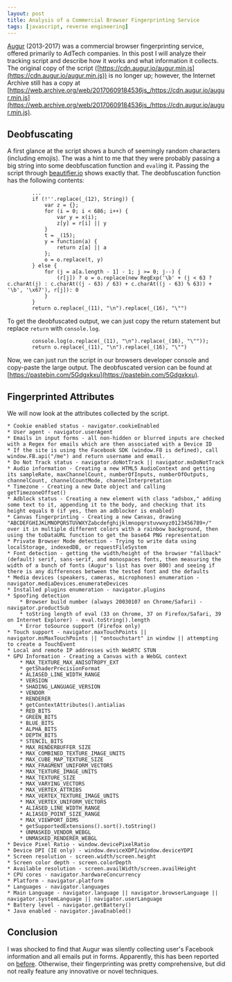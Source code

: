 ```yaml
---
layout: post
title: Analysis of a Commercial Browser Fingerprinting Service
tags: [javascript, reverse engineering]
---
```


[Augur](https://web.archive.org/web/20190503172035/https://www.augur.io/) (2013-2017) was a commercial browser fingerprinting service, offered primarily to AdTech companies.  In this post I will analyze their tracking script and describe how it works and what information it collects.  The original copy of the script ([https://cdn.augur.io/augur.min.js](https://cdn.augur.io/augur.min.js)) is no longer up; however, the Internet Archive still has a copy at [https://web.archive.org/web/20170609184536js_/https://cdn.augur.io/augur.min.js](https://web.archive.org/web/20170609184536js_/https://cdn.augur.io/augur.min.js).

## Deobfuscating
A first glance at the script shows a bunch of seemingly random characters (including emojis).  The was a hint to me that they were probably passing a big string into some deobfuscation function and ```eval```ing it.  Passing the script through [beautifier.io](https://beautifier.io) shows exactly that.  The deobfuscation function has the following contents:

            ...
            if (!''.replace(_(12), String)) {
                var z = {};
                for (i = 0; i < 686; i++) {
                    var y = x(i);
                    z[y] = r[i] || y
                }
                t = _(15);
                y = function(a) {
                    return z[a] || a
                };
                o = o.replace(t, y)
            } else {
                for (j = a[a.length - 1] - 1; j >= 0; j--) {
                    (r[j]) ? o = o.replace(new RegExp('\b' + (j < 63 ? c.charAt(j) : c.charAt((j - 63) / 63) + c.charAt((j - 63) % 63)) + '\b', '\x67'), r[j]): 0
                }
            }
            return o.replace(_(11), "\n").replace(_(16), "\"")

To get the deobfuscated output, we can just copy the return statement but replace ```return``` with ```console.log```.

            console.log(o.replace(_(11), "\n").replace(_(16), "\""));
            return o.replace(_(11), "\n").replace(_(16), "\"")

Now, we can just run the script in our browsers developer console and copy-paste the large output. The deobfuscated version can be found at [https://pastebin.com/5Gdgxkxu](https://pastebin.com/5Gdgxkxu).

## Fingerprinted Attributes
We will now look at the attributes collected by the script.

    * Cookie enabled status - navigator.cookieEnabled
    * User agent - navigator.userAgent
    * Emails in input forms - all non-hidden or blurred inputs are checked with a Regex for emails which are then associated with a Device ID
    * If the site is using the Facebook SDK (window.FB is defined), call window.FB.api("/me") and return username and email.
    * Do Not Track status - navigator.doNotTrack || navigator.msDoNotTrack
    * Audio information - Creating a new HTML5 AudioContext and getting its sampleRate, maxChannelCount, numberOfInputs, numberOfOutputs, channelCount, channelCountMode, channelInterpretation
    * Timezone - Creating a new Date object and calling getTimezoneOffset()
    * Adblock status - Creating a new element with class "adsbox," adding some text to it, appending it to the body, and checking that its height equals 0 (if yes, then an adblocker is enabled)
    * Canvas fingerprinting - Creating a new Canvas, drawing "ABCDEFGHIJKLMNOPQRSTUVWXYZabcdefghijklmnopqrstuvwxyz0123456789+/" over it in multiple different colors with a rainbow background, then using the toDataURL function to get the base64 PNG representation
    * Private Browser Mode detection - Trying to write data using localStorage, indexedDB, or requestFileSystem
    * Font detection - getting the width/height of the browser "fallback" (default) serif, sans-serif, and monospaces fonts, then measuring the width of a bunch of fonts (Augur's list has over 800) and seeing if there is any differences between the tested font and the defaults
    * Media devices (speakers, cameras, microphones) enumeration - navigator.mediaDevices.enumerateDevices
    * Installed plugins enumeration - navigator.plugins
    * Spoofing detection
        * Browser build number (always 20030107 on Chrome/Safari) - navigator.productSub
        * toString length of eval (33 on Chrome, 37 on Firefox/Safari, 39 on Internet Explorer) - eval.toString().length
        * Error toSource support (Firefox only)
    * Touch support - navigator.maxTouchPoints || navigator.msMaxTouchPoints || "ontouchstart" in window || attempting to create a TouchEvent
    * Local and remote IP addresses with WebRTC STUN
    * GPU Information - Creating a Canvas with a WebGL context
        * MAX_TEXTURE_MAX_ANISOTROPY_EXT
        * getShaderPrecisionFormat
        * ALIASED_LINE_WIDTH_RANGE
        * VERSION
        * SHADING_LANGUAGE_VERSION
        * VENDOR
        * RENDERER
        * getContextAttributes().antialias
        * RED_BITS
        * GREEN_BITS
        * BLUE_BITS
        * ALPHA_BITS
        * DEPTH_BITS
        * STENCIL_BITS
        * MAX_RENDERBUFFER_SIZE
        * MAX_COMBINED_TEXTURE_IMAGE_UNITS
        * MAX_CUBE_MAP_TEXTURE_SIZE
        * MAX_FRAGMENT_UNIFORM_VECTORS
        * MAX_TEXTURE_IMAGE_UNITS
        * MAX_TEXTURE_SIZE
        * MAX_VARYING_VECTORS
        * MAX_VERTEX_ATTRIBS
        * MAX_VERTEX_TEXTURE_IMAGE_UNITS
        * MAX_VERTEX_UNIFORM_VECTORS
        * ALIASED_LINE_WIDTH_RANGE
        * ALIASED_POINT_SIZE_RANGE
        * MAX_VIEWPORT_DIMS
        * getSupportedExtensions().sort().toString()
        * UNMASKED_VENDOR_WEBGL
        * UNMASKED_RENDERER_WEBGL
    * Device Pixel Ratio - window.devicePixelRatio
    * Device DPI (IE only) - window.deviceXDPI/window.deviceYDPI
    * Screen resolution - screen.width/screen.height
    * Screen color depth - screen.colorDepth
    * Available resolution - screen.availWidth/screen.availHeight
    * CPU cores - navigator.hardwareConcurrency
    * Platform - navigator.platform
    * Languages - navigator.languages
    * Main Language - navigator.language || navigator.browserLanguage || navigator.systemLanguage || navigator.userLanguage
    * Battery level - navigator.getBattery()
    * Java enabled - navigator.javaEnabled()

## Conclusion
I was shocked to find that Augur was silently collecting user's Facebook information and all emails put in forms.  Apparently, this has been reported on [before](https://freedom-to-tinker.com/2018/04/18/no-boundaries-for-facebook-data-third-party-trackers-abuse-facebook-login/).  Otherwise, their fingerprinting was pretty comprehensive, but did not really feature any innovative or novel techniques.
